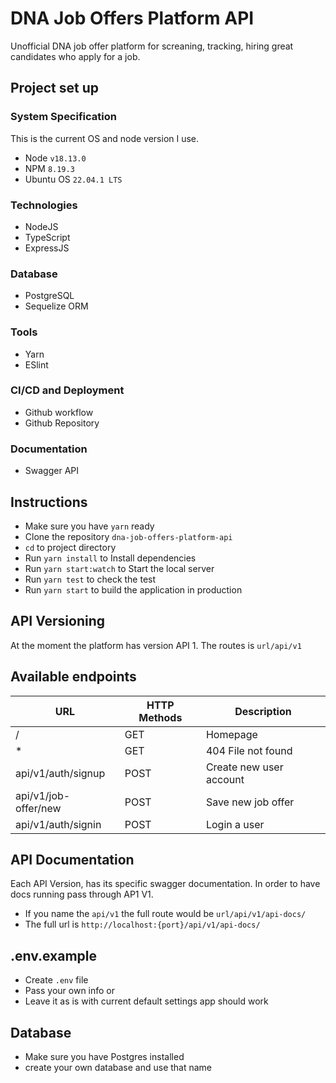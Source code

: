 # DNA Job Offers Platform API

Unofficial DNA job offer platform for screaning, tracking, hiring great candidates who apply for a job.

## Project set up

### System Specification

This is the current OS and node version I use.
- Node `v18.13.0`
- NPM `8.19.3`
- Ubuntu OS `22.04.1 LTS`

### Technologies

- NodeJS
- TypeScript
- ExpressJS

### Database

- PostgreSQL
- Sequelize ORM

### Tools

- Yarn
- ESlint

### CI/CD and Deployment

- Github workflow
- Github Repository

### Documentation

- Swagger API

## Instructions

- Make sure you have `yarn` ready
- Clone the repository `dna-job-offers-platform-api`
- `cd` to project directory
- Run `yarn install` to Install dependencies
- Run `yarn start:watch` to Start the local server
- Run `yarn test` to check the test
- Run `yarn start` to build the application in production

## API Versioning

At the moment the platform has version API 1. The routes is `url/api/v1`

## Available endpoints

| URL                  | HTTP Methods | Description             |
| -------------------- | ------------ | ----------------------- |
| /                    | GET          | Homepage                |
| *                    | GET          | 404   File not found    |
| api/v1/auth/signup   | POST         | Create new user account |
| api/v1/job-offer/new | POST         | Save new job offer      |
| api/v1/auth/signin   | POST         | Login a user            |

## API Documentation

Each API Version, has its specific swagger documentation. In order to have docs running pass through AP1 V1.

- If you name the `api/v1` the full route would be `url/api/v1/api-docs/`
- The full url is `http://localhost:{port}/api/v1/api-docs/`

## .env.example

- Create `.env` file
- Pass your own info or
- Leave it as is with current default settings app should work

## Database

- Make sure you have Postgres installed
- create your own database and use that name
